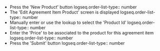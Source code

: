 - Press the 'New Product' button
  logseq.order-list-type:: number
- The 'Edit Agreement Item Product' screen is displayed
  logseq.order-list-type:: number
- Manually enter or use the lookup to select the 'Product Id'
  logseq.order-list-type:: number
- Enter the 'Price' to be associated to the product for this agreement item
  logseq.order-list-type:: number
- Press the 'Submit' button
  logseq.order-list-type:: number
